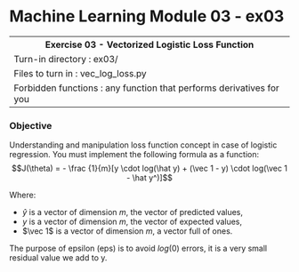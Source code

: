 # Machine Learning Module 03 - ex03

<table>
<tr><th>Exercise 03 -  Vectorized Logistic Loss Function</th></tr>
<tr><td>Turn-in directory : ex03/ </tr>
<tr><td>Files to turn in : vec_log_loss.py</tr>
<tr><td>Forbidden functions : any function that performs derivatives for you</tr>
</table>

### Objective

Understanding and manipulation loss function concept in case of logistic regression. You must implement the following formula as a function: $$J(\theta) = - \frac {1}{m}[y \cdot log(\hat y) + (\vec 1 - y) \cdot log(\vec 1 - \hat y^)]$$

Where:

 - $\hat y$ is a vector of dimension $m$, the vector of predicted values,
 - $y$ is a vector of dimension $m$, the vector of expected values,
  - $\vec 1$ is a vector of dimension $m$, a vector full of ones.

The purpose of epsilon (eps) is to avoid $log$(0) errors, it is a very small residual value we add to y.
